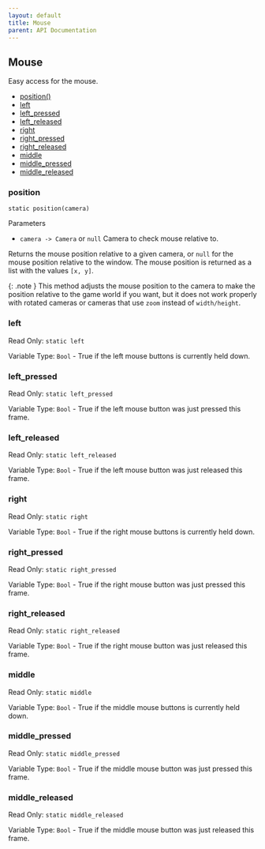 ```yaml
---
layout: default
title: Mouse
parent: API Documentation
---
```


## Mouse
Easy access for the mouse.

 + [position()](#position)
 + [left](#left)
 + [left_pressed](#left_pressed)
 + [left_released](#left_released)
 + [right](#right)
 + [right_pressed](#right_pressed)
 + [right_released](#right_released)
 + [middle](#middle)
 + [middle_pressed](#middle_pressed)
 + [middle_released](#middle_released)

### position
`static position(camera)`

Parameters
 + `camera -> Camera` or `null` Camera to check mouse relative to.
 
Returns the mouse position relative to a given camera, or `null` for the mouse position
relative to the window. The mouse position is returned as a list with the values `[x, y]`.

{: .note }
This method adjusts the mouse position to the camera to make the position relative to
the game world if you want, but it does not work properly with rotated cameras or cameras
that use `zoom` instead of `width/height`.

### left
Read Only: `static left`

Variable Type: `Bool` - True if the left mouse buttons is currently held down.

### left_pressed
Read Only: `static left_pressed`

Variable Type: `Bool` - True if the left mouse button was just pressed this frame.

### left_released
Read Only: `static left_released`

Variable Type: `Bool` - True if the left mouse button was just released this frame.

### right
Read Only: `static right`

Variable Type: `Bool` - True if the right mouse buttons is currently held down.

### right_pressed
Read Only: `static right_pressed`

Variable Type: `Bool` - True if the right mouse button was just pressed this frame.

### right_released
Read Only: `static right_released`

Variable Type: `Bool` - True if the right mouse button was just released this frame.

### middle
Read Only: `static middle`

Variable Type: `Bool` - True if the middle mouse buttons is currently held down.

### middle_pressed
Read Only: `static middle_pressed`

Variable Type: `Bool` - True if the middle mouse button was just pressed this frame.

### middle_released
Read Only: `static middle_released`

Variable Type: `Bool` - True if the middle mouse button was just released this frame.

